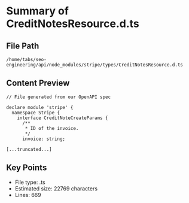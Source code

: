 # Summary of CreditNotesResource.d.ts
  
## File Path
`/home/tabs/seo-engineering/api/node_modules/stripe/types/CreditNotesResource.d.ts`

## Content Preview
```
// File generated from our OpenAPI spec

declare module 'stripe' {
  namespace Stripe {
    interface CreditNoteCreateParams {
      /**
       * ID of the invoice.
       */
      invoice: string;

[...truncated...]
```

## Key Points
- File type: .ts
- Estimated size: 22769 characters
- Lines: 669
